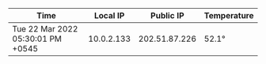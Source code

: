 | Time     | Local IP | Public IP | Temperature |
| ----------- | ----------- | ----------- | ----------- |
| Tue 22 Mar 2022 05:30:01 PM +0545      | 10.0.2.133     | 202.51.87.226  | 52.1° |
